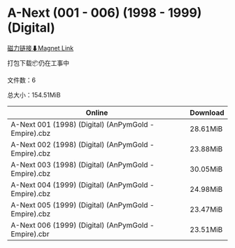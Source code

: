 # A-Next (001 - 006) (1998 - 1999) (Digital)

[磁力链接⬇Magnet Link](magnet:?xt=urn:btih:dd05e7bb06467d802bcdf7d6d5ff96f98c850c1e&dn=A-Next%20%28001%20-%20006%29%20%281998%20-%201999%29%20%28Digital%29)

打包下载📦仍在工事中

文件数：6

总大小：154.51MiB

Online | Download
--- | ---
A-Next 001 (1998) (Digital) (AnPymGold - Empire).cbz | 28.61MiB
A-Next 002 (1998) (Digital) (AnPymGold - Empire).cbz | 23.88MiB
A-Next 003 (1998) (Digital) (AnPymGold - Empire).cbz | 30.05MiB
A-Next 004 (1999) (Digital) (AnPymGold - Empire).cbz | 24.98MiB
A-Next 005 (1999) (Digital) (AnPymGold - Empire).cbz | 23.47MiB
A-Next 006 (1999) (Digital) (AnPymGold - Empire).cbr | 23.51MiB